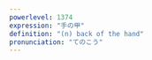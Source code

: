 ```yaml
---
powerlevel: 1374
expression: "手の甲"
definition: "(n) back of the hand"
pronunciation: "てのこう"
---
```

